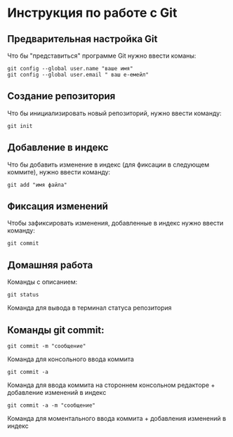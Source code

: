 # **Инструкция по работе с Git**

## Предварительная настройка Git ##

Что бы "представиться" программе Git нужно ввести  команы:

    git config --global user.name "ваше имя"
    git config --global user.email " ваш е-емейл"

## Создание репозитория

Что бы инициализировать новый репозиторий, нужно ввести команду: 

    git init

## Добавление в индекс

Что бы добавить изменение в индекс (для фиксации в следующем коммите), нужно ввести команду:

    git add "имя файла"

## Фиксация изменений 

Чтобы зафиксировать изменения, добавленные в индекс нужно ввести команду:

    git commit 

## Домашняя работа

Команды с описанием:

    git status

Команда для вывода в терминал статуса репозитория

## Команды git commit: 

    git commit -m "сообщение"

Команда для консольного ввода коммита 

    git commit -a 

Команда для ввода коммита на стороннем консольном редакторе + добавление изменений в индекс

    git commit -a -m "сообщение"

Команда для моментального ввода коммита + добавления изменений в индекс
